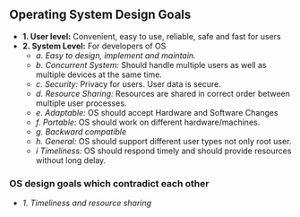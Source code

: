 ## Operating System Design Goals
- **1. User level:** Convenient, easy to use, reliable, safe and fast for users
- **2. System Level:** For developers of OS
  - *a. Easy to design, implement and maintain.*
  - *b. Concurrent System:* Should handle multiple users as well as multiple devices at the same time.
  - *c. Security:* Privacy for users. User data is secure. 
  - *d. Resource Sharing:* Resources are shared in correct order between multiple user processes.
  - *e. Adaptable:* OS should accept Hardware and Software Changes
  - *f. Portable:* OS should work on different hardware/machines.
  - *g. Backward compatible*
  - *h. General:* OS should support different user types not only root user.
  - *i Timeliness:* OS should respond timely and should provide resources without long delay.

### OS design goals which contradict each other
- *1. Timeliness and resource sharing*
